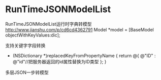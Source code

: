 # RunTimeJSONModelList
RunTimeJSONModelList运行时字典转模型  http://www.jianshu.com/p/cd6cd4362791
Model *model = [BaseModel objectWithKeyValues:dic];

支持关键字字段转换
+ (NSDictionary *)replacedKeyFromPropertyName
{
   return @{
           @"ID" : @"id"//把服务器返回的id属性替换为ID类型
        };
}

多层JSON一步转模型
